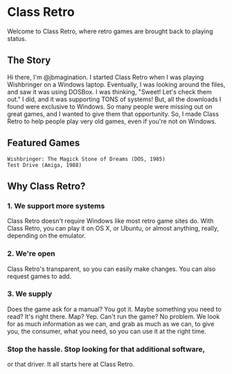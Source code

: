 # Class Retro

Welcome to Class Retro, where retro games are brought back to playing status.


## The Story

Hi there, I'm @jbmagination. I started Class Retro when I was playing Wishbringer on a Windows laptop. Eventually, I was looking around the files, and saw it was using DOSBox. I was thinking, "Sweet! Let's check them out." I did, and it was supporting TONS of systems! But, all the downloads I found were exclusive to Windows. So many people were missing out on great games, and I wanted to give them that opportunity. So, I made Class Retro to help people play very old games, even if you're not on Windows. 

## Featured Games

```
Wishbringer: The Magick Stone of Dreams (DOS, 1985)
Test Drive (Amiga, 1988)
```

## Why Class Retro?

### 1. We support more systems
Class Retro doesn't require Windows like most retro game sites do. With Class Retro, you can play it on OS X, or Ubuntu, or almost anything, really, depending on the emulator.

### 2. We're open
Class Retro's transparent, so you can easily make changes. You can also request games to add.

### 3. We supply
Does the game ask for a manual? You got it. Maybe something you need to read? It's right there. Map? Yep. Can't run the game? No problem.  We look for as much information as we can, and grab as much as we can, to give you, the consumer, what you need, so you can use it at the right time.


### Stop the hassle. Stop looking for that additional software,
or that driver. It all starts here at Class Retro.
